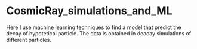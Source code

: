 # CosmicRay_simulations_and_ML
 Here I use machine learning techniques to find a model that predict the decay of hypotetical particle. The data is obtained in deacay simulations of different particles. 
